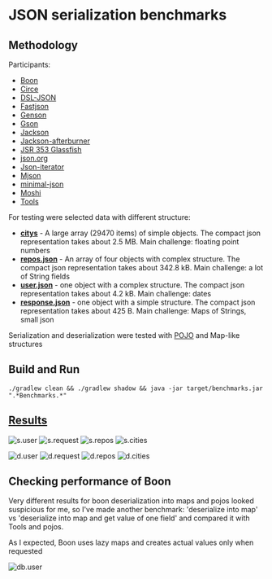 # JSON serialization benchmarks

## Methodology

Participants:

- [Boon](https://github.com/boonproject/boon)
- [Circe](https://circe.github.io/circe)
- [DSL-JSON](https://github.com/ngs-doo/dsl-json)
- [Fastjson](https://github.com/alibaba/fastjson)
- [Genson](https://owlike.github.io/genson/)
- [Gson](https://code.google.com/p/google-gson/)
- [Jackson](http://wiki.fasterxml.com/JacksonRelease20)
- [Jackson-afterburner](https://github.com/FasterXML/jackson-module-afterburner)
- [JSR 353 Glassfish](https://json-processing-spec.java.net/)
- [json.org](https://github.com/stleary/JSON-java)
- [Json-iterator](http://jsoniter.com)
- [Mjson](https://bolerio.github.io/mjson/)
- [minimal-json](https://github.com/ralfstx/minimal-json)
- [Moshi](https://github.com/square/moshi)
- [Tools](https://github.com/wizzardo/Tools)

For testing were selected data with different structure:

- **[citys](src/main/resources/citys.json)** - A large array (29470 items) of simple objects. The compact json representation takes about 2.5 MB. Main challenge: floating point numbers
- **[repos.json](src/main/resources/repos.json)** - An array of four objects with complex structure. The compact json representation takes about 342.8 kB. Main challenge: a lot of String fields
- **[user.json](src/main/resources/user.json)** - one object with a complex structure. The compact json representation takes about 4.2 kB. Main challenge: dates
- **[response.json](src/main/resources/response.json)** - one object with a simple structure. The compact json representation takes about 425 B. Main challenge: Maps of Strings, small json

Serialization and deserialization were tested with [POJO](src/main/java/org/bura/benchmarks/json/domain) and Map-like structures

## Build and Run

```shell
./gradlew clean && ./gradlew shadow && java -jar target/benchmarks.jar ".*Benchmarks.*"
```

## [Results]


![s.user]
![s.request]
![s.repos]
![s.cities]

![d.user]
![d.request]
![d.repos]
![d.cities]


## Checking performance of Boon

Very different results for boon deserialization into maps and pojos looked suspicious for me, so I've made another benchmark:
'deserialize into map' vs 'deserialize into map and get value of one field'
and compared it with Tools and pojos.

As I expected, Boon uses lazy maps and creates actual values only when requested

![db.user]

[Results]: https://raw.githubusercontent.com/wizzardo/json-benchmarks/master/results
[s.user]: https://cloud.githubusercontent.com/assets/5871626/16258943/6cabc9de-3860-11e6-94ec-70e6724b9de7.png
[s.request]: https://cloud.githubusercontent.com/assets/5871626/16258945/6cce3c62-3860-11e6-9f8f-bf7a9deb5500.png
[s.repos]: https://cloud.githubusercontent.com/assets/5871626/16258946/6ccf3432-3860-11e6-9485-2ef01d3ceb42.png
[s.cities]: https://cloud.githubusercontent.com/assets/5871626/16258944/6cbfb3a4-3860-11e6-8ed4-6bbe9e37a763.png
[d.user]: https://cloud.githubusercontent.com/assets/5871626/16258947/6ccf46ac-3860-11e6-8657-80d448928d20.png
[d.request]: https://cloud.githubusercontent.com/assets/5871626/16258950/6cd849b4-3860-11e6-9cc9-ae7e074fe32e.png
[d.repos]: https://cloud.githubusercontent.com/assets/5871626/16258949/6cd1cddc-3860-11e6-8664-1d9200e2db03.png
[d.cities]: https://cloud.githubusercontent.com/assets/5871626/16258948/6ccfbdf8-3860-11e6-8ec1-6fa95c3e9b23.png
[db.user]: https://cloud.githubusercontent.com/assets/5871626/16258951/6ce28f14-3860-11e6-835a-5bf946523aa2.png
